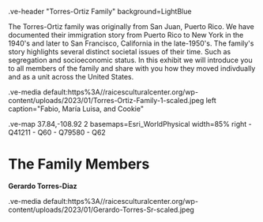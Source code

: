 .ve-header "Torres-Ortiz Family" background=LightBlue  
  
  
The Torres-Ortiz family was originally from San Juan, Puerto Rico. We have documented their immigration story from Puerto Rico to New York in the 1940's and later to San Francisco, California in the late-1950's. The family's story highlights several distinct societal issues of their time. Such as segregation and socioeconomic status. In this exhibit we will introduce you to all members of the family and share with you how they moved indivdually and as a unit across the United States. 

.ve-media default:https%3A//raicesculturalcenter.org/wp-content/uploads/2023/01/Torres-Ortiz-Family-1-scaled.jpeg left caption="Fabio, María Luisa, and Cookie"

 
.ve-map 37.84,-108.92 2 basemaps=Esri_WorldPhysical width=85% right
    - Q41211
    - Q60
    - Q79580
    - Q62
  
   


# The Family Members

**Gerardo Torres-Diaz**

.ve-media default:https%3A//raicesculturalcenter.org/wp-content/uploads/2023/01/Gerardo-Torres-Sr-scaled.jpeg


